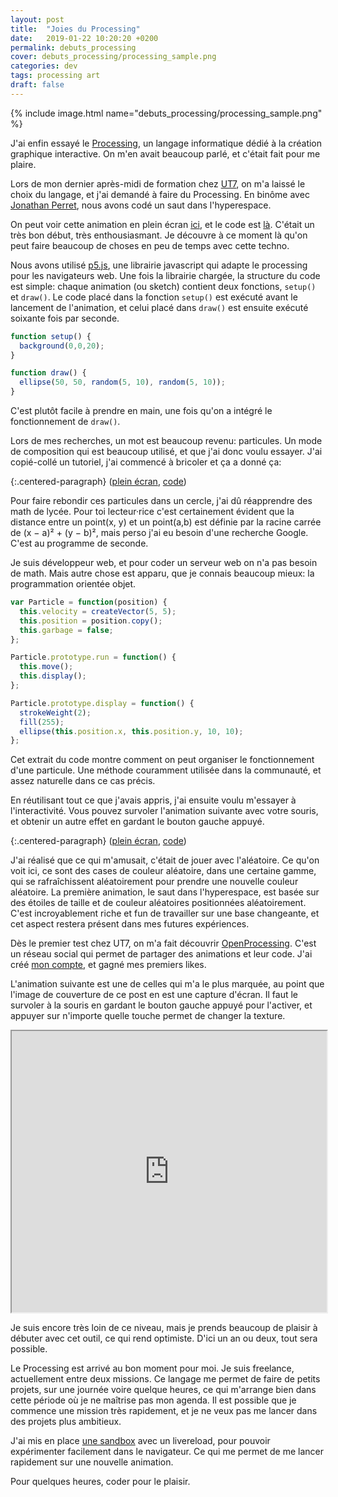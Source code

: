 ```yaml
---
layout: post
title:  "Joies du Processing"
date:   2019-01-22 10:20:20 +0200
permalink: debuts_processing
cover: debuts_processing/processing_sample.png
categories: dev
tags: processing art
draft: false
---
```


{% include image.html name="debuts_processing/processing_sample.png" %}

J'ai enfin essayé le <a href="https://fr.wikipedia.org/wiki/Processing" target='_blank'>Processing</a>, un langage informatique dédié à la création graphique interactive. On m'en avait beaucoup parlé, et c'était fait pour me plaire.

Lors de mon dernier après-midi de formation chez <a href="https://ut7.fr" target='_blank'>UT7</a>, on m'a laissé le choix du langage, et j'ai demandé à faire du Processing. En binôme avec <a href="https://twitter.com/jonathanperret" target='_blank'>Jonathan Perret</a>, nous avons codé un saut dans l'hyperespace.
<!--more-->

<div id='p5-hyperspeed-container' class='p5-embed-container'></div>

On peut voir cette animation en plein écran <a href="http://inventif.fr/hyperspeed" target='_blank'>ici</a>, et le code est <a href="https://github.com/Ruff9/inventif/blob/master/assets/javascript/p5/hyperspeed.js" target='_blank'>là</a>. C'était un très bon début, très enthousiasmant. Je découvre à ce moment là qu'on peut faire beaucoup de choses en peu de temps avec cette techno.

Nous avons utilisé <a href="http://p5js.org/" target='_blank'>p5.js</a>, une librairie javascript qui adapte le processing pour les navigateurs web. Une fois la librairie chargée, la structure du code est simple: chaque animation (ou sketch) contient deux fonctions, `setup()` et `draw()`. Le code placé dans la fonction `setup()` est exécuté avant le lancement de l'animation, et celui placé dans `draw()` est ensuite exécuté soixante fois par seconde.

```javascript
function setup() {
  background(0,0,20);
}

function draw() {
  ellipse(50, 50, random(5, 10), random(5, 10));
}
```

C'est plutôt facile à prendre en main, une fois qu'on a intégré le fonctionnement de `draw()`.

Lors de mes recherches, un mot est beaucoup revenu: particules. Un mode de composition qui est beaucoup utilisé, et que j'ai donc voulu essayer. J'ai copié-collé un tutoriel, j'ai commencé à bricoler et ça a donné ça:

<div id='p5-particles-container' class='p5-embed-container'></div>

{:.centered-paragraph}
(<a href="http://inventif.fr/particles" target='_blank'>plein écran</a>, <a href="https://github.com/Ruff9/inventif/blob/master/assets/javascript/p5/particles.js" target='_blank'>code</a>)

Pour faire rebondir ces particules dans un cercle, j'ai dû réapprendre des math de lycée. Pour toi lecteur·rice c'est certainement évident que la distance entre un point(x, y) et un point(a,b) est définie par la racine carrée de (x − a)² + (y − b)², mais perso j'ai eu besoin d'une recherche Google. C'est au programme de seconde.

Je suis développeur web, et pour coder un serveur web on n'a pas besoin de math. Mais autre chose est apparu, que je connais beaucoup mieux: la programmation orientée objet.

```javascript
var Particle = function(position) {
  this.velocity = createVector(5, 5);
  this.position = position.copy();
  this.garbage = false;
};

Particle.prototype.run = function() {
  this.move();
  this.display();
};

Particle.prototype.display = function() {
  strokeWeight(2);
  fill(255);
  ellipse(this.position.x, this.position.y, 10, 10);
};
```

Cet extrait du code montre comment on peut organiser le fonctionnement d'une particule. Une méthode couramment utilisée dans la communauté, et assez naturelle dans ce cas précis.

En réutilisant tout ce que j'avais appris, j'ai ensuite voulu m'essayer à l'interactivité. Vous pouvez survoler l'animation suivante avec votre souris, et obtenir un autre effet en gardant le bouton gauche appuyé.

<div id='p5-colors-container' class='p5-embed-container'></div>

{:.centered-paragraph}
(<a href="http://inventif.fr/colors" target='_blank'>plein écran</a>, <a href="https://github.com/Ruff9/inventif/blob/master/assets/javascript/p5/colors.js" target='_blank'>code</a>)

J'ai réalisé que ce qui m'amusait, c'était de jouer avec l'aléatoire. Ce qu'on voit ici, ce sont des cases de couleur aléatoire, dans une certaine gamme, qui se rafraîchissent aléatoirement pour prendre une nouvelle couleur aléatoire. La première animation, le saut dans l'hyperespace, est basée sur des étoiles de taille et de couleur aléatoires positionnées aléatoirement. C'est incroyablement riche et fun de travailler sur une base changeante, et cet aspect restera présent dans mes futures expériences.

Dès le premier test chez UT7, on m'a fait découvrir <a href="https://www.openprocessing.org" target='_blank'>OpenProcessing</a>. C'est un réseau social qui permet de partager des animations et leur code. J'ai créé <a href="https://www.openprocessing.org/user/158204#sketches" target='_blank'>mon compte</a>, et gagné mes premiers likes.

L'animation suivante est une de celles qui m'a le plus marquée, au point que l'image de couverture de ce post en est une capture d'écran. Il faut le survoler à la souris en gardant le bouton gauche appuyé pour l'activer, et appuyer sur n'importe quelle touche permet de changer la texture.

<div class='p5-embed-container'>
  <iframe src="https://www.openprocessing.org/sketch/413567/embed/" height="450" style="width: 100%;"></iframe>
</div>

Je suis encore très loin de ce niveau, mais je prends beaucoup de plaisir à débuter avec cet outil, ce qui rend optimiste. D'ici un an ou deux, tout sera possible.

Le Processing est arrivé au bon moment pour moi. Je suis freelance, actuellement entre deux missions. Ce langage me permet de faire de petits projets, sur une journée voire quelque heures, ce qui m'arrange bien dans cette période où je ne maîtrise pas mon agenda. Il est possible que je commence une mission très rapidement, et je ne veux pas me lancer dans des projets plus ambitieux.

J'ai mis en place <a href="https://github.com/Ruff9/p5js_sandbox" target='_blank'>une sandbox</a> avec un livereload, pour pouvoir expérimenter facilement dans le navigateur. Ce qui me permet de me lancer rapidement sur une nouvelle animation.

Pour quelques heures, coder pour le plaisir.

<script src="https://cdnjs.cloudflare.com/ajax/libs/p5.js/0.7.2/p5.js"></script>
<script src="https://cdnjs.cloudflare.com/ajax/libs/p5.js/0.7.2/addons/p5.dom.js"></script>

<script type="text/javascript" src="{{ site.baseurl }}/assets/javascript/p5/post_processing.js"></script>